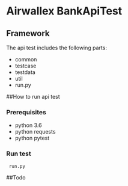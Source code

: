 
# Airwallex  BankApiTest

###

## Framework

The api test includes the following parts:
- common 
- testcase
- testdata
- util
- run.py


##How to run api test


### Prerequisites
 - python 3.6
 - python requests
 - python pytest
 
### Run test
     run.py 
     
    
    
##Todo 
